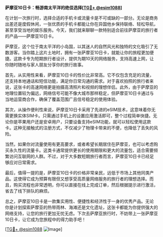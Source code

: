 **萨摩亚10日卡：畅游南太平洋的绝佳选择[[TG💪+ @esim1088](https://t.me/s/esim1088)]**

在计划一次旅行时，选择合适的手机卡或流量卡是不可或缺的一部分。无论是商务出差还是度假休闲，一张优质的手机卡都能让你在异国他乡保持联络、轻松导航，甚至享受当地的娱乐服务。今天，我们就来聊聊一款特别适合前往萨摩亚的旅行者的产品——萨摩亚10日卡。

萨摩亚，这个位于南太平洋的小岛国，以其迷人的自然风光和独特的文化吸引了无数游客。当你踏上这片土地时，拥有一张萨摩亚10日卡，就能让你的旅程更加便捷。这款卡专为短期旅行者设计，提供为期10天的网络服务，支持高速上网，让你随时随地与家人朋友分享你的旅行故事。

首先，从实用性来看，萨摩亚10日卡的性价比非常高。它不仅包含充足的流量，还支持本地通话和短信功能，满足你日常沟通的需求。对于喜欢拍照的旅行者来说，这张卡的高速网络更是拍摄高清照片和视频的理想伴侣。此外，由于萨摩亚的地理位置较为偏远，网络信号可能不像大城市那样稳定，但萨摩亚10日卡通过与当地运营商合作，确保了覆盖范围广且信号稳定的使用体验。

其次，从操作便利性来说，萨摩亚10日卡采用了先进的eSIM技术，这意味着你无需更换实体SIM卡。只需通过手机上的设置应用激活即可，整个过程简单快捷。无论你是苹果用户还是安卓用户，只要设备支持eSIM功能，就可以轻松使用这款卡。这种无接触式的注册方式，不仅减少了物理卡带来的不便，也降低了丢失的风险。

当然，如果你对流量使用有更高要求，或者希望长期居住在萨摩亚，也可以考虑购买永久性的流量卡。这类卡通常提供更长的使用期限和更大的流量包，适合需要频繁访问互联网的人群。不过，对于大多数短期旅行者而言，萨摩亚10日卡已经足够应对日常需求。

最后，值得一提的是，萨摩亚10日卡的价格非常亲民，远低于市场上其他同类产品。这使得它成为预算有限但又想享受高质量网络服务的旅行者的理想选择。而且，购买流程也非常透明，你可以直接在线上完成订单，然后根据提示进行激活，省去了线下排队的麻烦。

总之，萨摩亚10日卡是一款集实用性、便捷性和经济性于一身的优秀产品。无论你是计划探索萨摩亚的热带雨林、海滩还是文化遗址，这张卡都能为你提供强大的网络支持，让您的旅行更加无忧无虑。下次去萨摩亚旅行时，不妨带上一张萨摩亚10日卡，让它成为您旅程中的得力助手吧！

[[TG💪+ @esim1088](https://t.me/s/esim1088) ![Image](https://i.postimg.cc/4NQfJmqS/Snipaste-2025-05-13-00-14-12.png)]